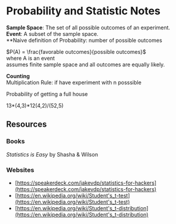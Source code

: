 # Probability and Statistic Notes

**Sample Space**: The set of all possible outcomes of an experiment.  
**Event**: A subset of the sample space.  
**Naive definition of Probability: number of possible outcomes

$P(A) = \frac{favorable outcomes}{possible outcomes}$  
where A is an event  
assumes finite sample space and all outcomes are equally likely. 

**Counting**  
Multiplication Rule: if have experiment with n posssible

Probability of getting a full house

13*(4,3)*12(4,2)/(52,5)

## Resources

### Books  
*Statistics is Easy* by Shasha & Wilson

### Websites  
* [https://speakerdeck.com/jakevdp/statistics-for-hackers](https://speakerdeck.com/jakevdp/statistics-for-hackers)  
* [https://en.wikipedia.org/wiki/Student's_t-test](https://en.wikipedia.org/wiki/Student's_t-test)  
* [https://en.wikipedia.org/wiki/Student's_t-distribution](https://en.wikipedia.org/wiki/Student's_t-distribution)    


